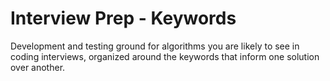 #  Interview Prep - Keywords

Development and testing ground for algorithms you are likely to see in coding interviews, organized around the keywords that inform one solution over another.
